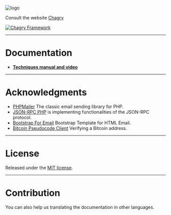 ![logo](http://chagry.com/img/css/logo-menu.png)

Consult the website [Chagry](http://chagry.com/)

[![Chagry Framework](http://img.youtube.com/vi/FOWqazj5Bb0/0.jpg)](http://www.youtube.com/watch?v=FOWqazj5Bb0)

***

# Documentation

* [**Techniques manual and video**](Doc/Server-PHP-Doc.md)

***

# Acknowledgments

* [PHPMailer](https://github.com/Synchro/PHPMailer) The classic email sending library for PHP.
* [JSON-RPC PHP](http://jsonrpcphp.org/) is implementing functionalities of the JSON-RPC protocol.
* [Bootstrap For Email](https://github.com/advancedrei/BootstrapForEmail) Bootstrap Template for HTML Email.
* [Bitcoin Pseudocode Client](https://github.com/Xenland/Bitcoin-Pseudocode-Client/blob/gh-pages/examples/php/verify_bitcoin_address.php) Verifying a Bitcoin address.

***

# License

Released under the [ MIT license](http://opensource.org/licenses/mit-license.php).

***

# Contribution

You can also help us translating the documentation in other languages.